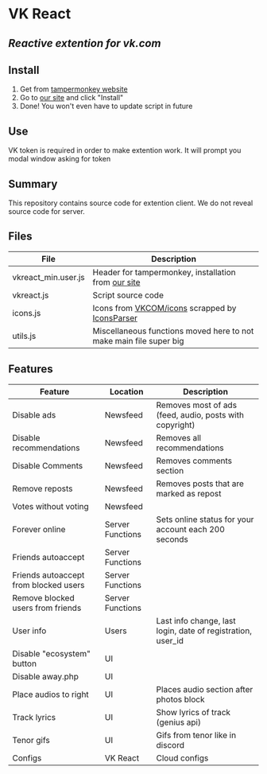 # VK React
## _Reactive extention for vk.com_

## Install
1. Get from [tampermonkey website](https://www.tampermonkey.net/) 
2. Go to [our site](https://spravedlivo.dev/static/vkreact_min.user.js) and click "Install"
3. Done! You won't even have to update script in future

## Use
VK token is required in order to make extention work. It will prompt you modal window asking for token

## Summary 
This repository contains source code for extention client. We do not reveal source code for server.

## Files

| File | Description |
| ------ | ------ |
| vkreact_min.user.js | Header for tampermonkey, installation from [our site](https://spravedlivo.dev/static/vkreact_min.user.js) |
| vkreact.js | Script source code |
| icons.js | Icons from [VKCOM/icons](https://github.com/VKCOM/icons) scrapped by [IconsParser](https://github.com/VkReact/IconsParser) |
| utils.js | Miscellaneous functions moved here to not make main file super big |

## Features
| Feature | Location | Description |
| ------ | ------ | ------ |
| Disable ads | Newsfeed | Removes most of ads (feed, audio, posts with copyright) |
| Disable recommendations | Newsfeed | Removes all recommendations |
| Disable Comments | Newsfeed | Removes comments section |
| Remove reposts | Newsfeed | Removes posts that are marked as repost |
| Votes without voting | Newsfeed | |
| Forever online | Server Functions | Sets online status for your account each 200 seconds |
| Friends autoaccept | Server Functions |  |
| Friends autoaccept from blocked users | Server Functions |  |
| Remove blocked users from friends | Server Functions | |
| User info | Users | Last info change, last login, date of registration, user_id |
| Disable "ecosystem" button | UI |  |
| Disable away.php | UI |  |
| Place audios to right | UI | Places audio section after photos block |
| Track lyrics | UI | Show lyrics of track (genius api) |
| Tenor gifs | UI | Gifs from tenor like in discord |
| Configs | VK React | Cloud configs |
